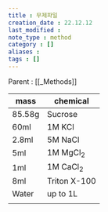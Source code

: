 ```yaml
---
title : 무제파일
creation_date : 22.12.12
last_modified :
note_type : method
category : []
aliases : 
tags : []
---
```


Parent : [[_Methods]]

| mass   | chemical            |
| ------ | ------------------- |
| 85.58g | Sucrose             |
| 60ml   | 1M KCl              |
| 2.8ml  | 5M NaCl             |
| 5ml    | 1M MgCl<sub>2</sub> |
| 1ml    | 1M CaCl<sub>2</sub> |
| 8ml    | Triton X-100        |
| Water  | up to 1L            |
|        |                     |


